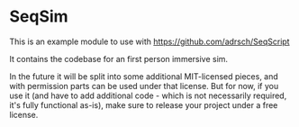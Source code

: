 # SeqSim
 
This is an example module to use with https://github.com/adrsch/SeqScript

It contains the codebase for an first person immersive sim. 

In the future it will be split into some additional MIT-licensed pieces, and with permission parts can be used under that license. But for now, if you use it (and have to add additional code - which is not necessarily required, it's fully functional as-is), make sure to release your project under a free license.
